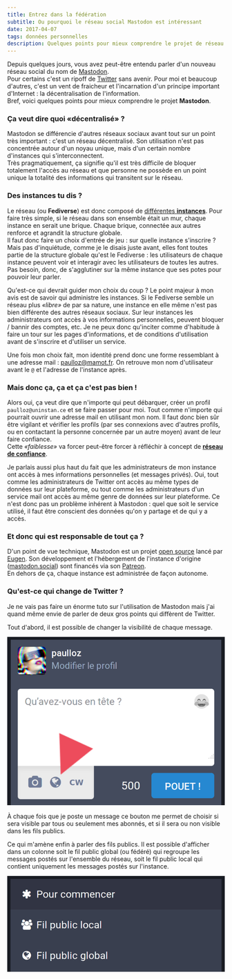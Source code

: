 ```yaml
---
title: Entrez dans la fédération
subtitle: Ou pourquoi le réseau social Mastodon est intéressant
date: 2017-04-07
tags: données personnelles
description: Quelques points pour mieux comprendre le projet de réseau social Mastodon
---
```


Depuis quelques jours, vous avez peut-être entendu parler d'un nouveau réseau social du nom de [Mastodon](https://twitter.com/pauljoannon/status/850024246755635200).  
Pour certains c'est un ripoff de [Twitter](https://twitter.com) sans avenir. Pour moi et beaucoup d'autres, c'est un vent de fraicheur et l'incarnation d'un principe important d'Internet&nbsp;: la décentralisation de l'information.  
Bref, voici quelques points pour mieux comprendre le projet **Mastodon**.

<!--more-->

### Ça veut dire quoi «décentralisé»&nbsp;?
Mastodon se différencie d'autres réseaux sociaux avant tout sur un point très important&nbsp;: c'est un réseau décentralisé. Son utilisation n'est pas concentrée autour d'un noyau unique, mais d'un certain nombre d'instances qui s'interconnectent.  
Très pragmatiquement, ça signifie qu'il est très difficile de bloquer totalement l'accès au réseau et que personne ne possède en un point unique la totalité des informations qui transitent sur le réseau.

### Des instances tu dis&nbsp;?
Le réseau (ou **Fediverse**) est donc composé de [différentes **instances**](https://instances.mastodon.xyz/). Pour faire  très simple, si le réseau dans son ensemble était un mur, chaque instance en serait une brique. Chaque brique, connectée aux autres renforce et agrandit la structure globale.  
Il faut donc faire un choix d'entrée de jeu&nbsp;: sur quelle instance s'inscrire&nbsp;? Mais pas d'inquiétude, comme je le disais juste avant, elles font toutes partie de la structure globale qu'est le Fediverse&nbsp;: les utilisateurs de chaque instance peuvent voir et interagir avec les utilisateurs de toutes les autres. Pas besoin, donc, de s'agglutiner sur la même instance que ses potes pour pouvoir leur parler.  

Qu'est-ce qui devrait guider mon choix du coup&nbsp;? Le point majeur à mon avis est de savoir qui administre les instances. Si le Fediverse semble un réseau plus *«libre»* de par sa nature, une instance en elle même n'est pas bien différente des autres réseaux sociaux. Sur leur instances les administrateurs ont accès à vos informations personnelles, peuvent bloquer / bannir des comptes, etc. Je ne peux donc qu'inciter comme d'habitude à faire un tour sur les pages d'informations, et de conditions d'utilisation avant de s'inscrire et d'utiliser un service.  

Une fois mon choix fait, mon identité prend donc une forme ressemblant à une adresse mail&nbsp;: [paulloz@mamot.fr](https://mamot.fr/@paulloz). On retrouve mon nom d'utilisateur avant le `@` et l'adresse de l'instance après.

### Mais donc ça, ça et ça c'est pas bien&nbsp;!
Alors oui, ça veut dire que n'importe qui peut débarquer, créer un profil `paulloz@uninstan.ce` et se faire passer pour moi. Tout comme n'importe qui pourrait ouvrir une adresse mail en utilisant mon nom. Il faut donc bien sûr être vigilant et vérifier les profils (par ses connexions avec d'autres profils, ou en contactant la personne concernée par un autre moyen) avant de leur faire confiance.  
Cette *«faiblesse»* va forcer peut-être forcer à réfléchir à concept de [**réseau de confiance**](https://fr.wikipedia.org/wiki/Toile_de_confiance).  

Je parlais aussi plus haut du fait que les administrateurs de mon instance ont accès à mes informations personnelles (et messages privés). Oui, tout comme les administrateurs de Twitter ont accès au même types de données sur leur plateforme, ou tout comme les administrateurs d'un service mail ont accès au même genre de données sur leur plateforme. Ce n'est donc pas un problème inhérent à Mastodon&nbsp;: quel que soit le service utilisé, il faut être conscient des données qu'on y partage et de qui y a accès.

### Et donc qui est responsable de tout ça&nbsp;?
D'un point de vue technique, Mastodon est un projet [open source](https://github.com/tootsuite/mastodon) lancé par [Eugen](https://mastodon.social/@Gargron). Son développement et l'hébergement de l'instance d'origine ([mastodon.social](https://mastodon.social)) sont financés via son [Patreon](https://www.patreon.com/user?u=619786).  
En dehors de ça, chaque instance est administrée de façon autonome.

### Qu'est-ce qui change de Twitter&nbsp;?
Je ne vais pas faire un énorme tuto sur l'utilisation de Mastodon mais j'ai quand même envie de parler de deux gros points qui diffèrent de Twitter.  

Tout d'abord, il est possible de changer la visibilité de chaque message.  

![](/content/blog/2017/04/entrez-dans-la-federation/confidentialite.jpg)

À chaque fois que je poste un message ce bouton me permet de choisir si sera visible par tous ou seulement mes abonnés, et si il sera ou non visible dans les fils publics.  

Ce qui m'amène enfin à parler des fils publics. Il est possible d'afficher dans un colonne soit le fil public global (ou fédéré) qui regroupe les messages postés sur l'ensemble du réseau, soit le fil public local qui contient uniquement les messages postés sur l'instance.

![](/content/blog/2017/04/entrez-dans-la-federation/fils-publics.jpg)
